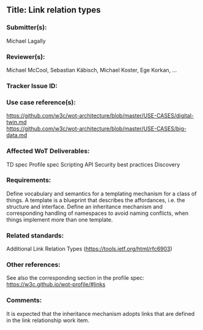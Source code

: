 ## Title: Link relation types

### Submitter(s): 

Michael Lagally

### Reviewer(s):

Michael McCool, Sebastian Käbisch, Michael Koster, Ege Korkan, ...

### Tracker Issue ID:

<please leave blank>

### Use case reference(s):

https://github.com/w3c/wot-architecture/blob/master/USE-CASES/digital-twin.md   
https://github.com/w3c/wot-architecture/blob/master/USE-CASES/big-data.md

### Affected WoT Deliverables:

TD spec
Profile spec
Scripting API 
Security best practices
Discovery

### Requirements:

Define vocabulary and semantics for a templating mechanism for a class of things.
A template is a blueprint that describes the affordances, i.e. the structure and interface.
Define an inheritance mechanism and corresponding handling of namespaces to avoid naming conflicts,
when things implement more than one template.

### Related standards:

Additional Link Relation Types (https://tools.ietf.org/html/rfc6903)

### Other references:

See also the corresponding section in the profile spec:
https://w3c.github.io/wot-profile/#links

### Comments:

It is expected that the inheritance mechanism adopts links that are defined in the link relationship work item.
